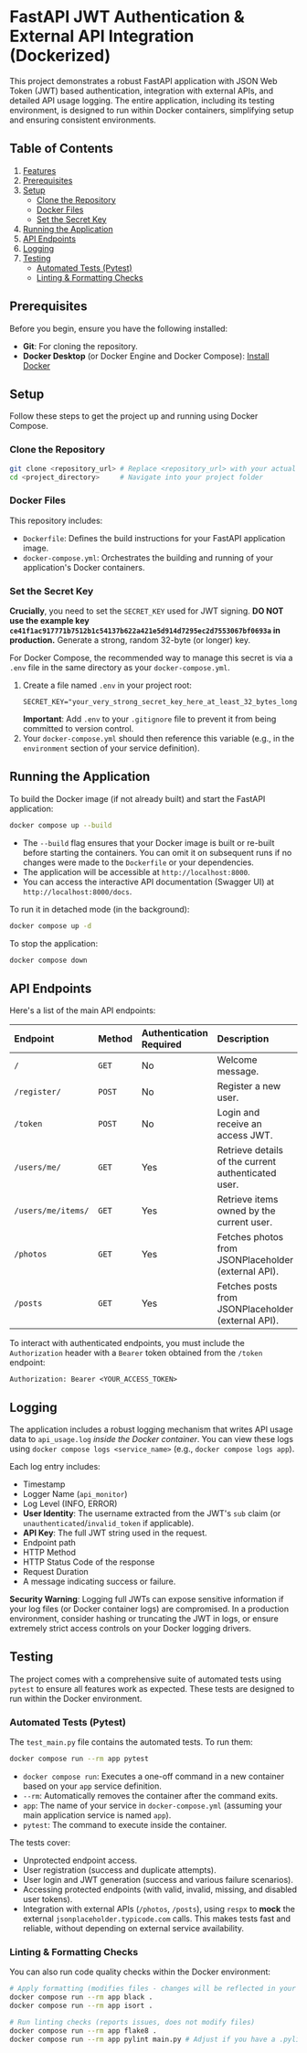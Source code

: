 # FastAPI JWT Authentication & External API Integration (Dockerized)

This project demonstrates a robust FastAPI application with JSON Web Token (JWT) based authentication, integration with external APIs, and detailed API usage logging. The entire application, including its testing environment, is designed to run within Docker containers, simplifying setup and ensuring consistent environments.

## Table of Contents

1.  [Features](https://www.google.com/search?q=%23features)
2.  [Prerequisites](https://www.google.com/search?q=%23prerequisites)
3.  [Setup](https://www.google.com/search?q=%23setup)
    - [Clone the Repository](https://www.google.com/search?q=%23clone-the-repository)
    - [Docker Files](https://www.google.com/search?q=%23docker-files)
    - [Set the Secret Key](https://www.google.com/search?q=%23set-the-secret-key)
4.  [Running the Application](https://www.google.com/search?q=%23running-the-application)
5.  [API Endpoints](https://www.google.com/search?q=%23api-endpoints)
6.  [Logging](https://www.google.com/search?q=%23logging)
7.  [Testing](https://www.google.com/search?q=%23testing)
    - [Automated Tests (Pytest)](https://www.google.com/search?q=%23automated-tests-pytest)
    - [Linting & Formatting Checks](https://www.google.com/search?q=%23linting--formatting-checks)

## Prerequisites

Before you begin, ensure you have the following installed:

- **Git**: For cloning the repository.
- **Docker Desktop** (or Docker Engine and Docker Compose): [Install Docker](https://docs.docker.com/get-docker/)

## Setup

Follow these steps to get the project up and running using Docker Compose.

### Clone the Repository

```bash
git clone <repository_url> # Replace <repository_url> with your actual repository URL
cd <project_directory>     # Navigate into your project folder
```

### Docker Files

This repository includes:

- `Dockerfile`: Defines the build instructions for your FastAPI application image.
- `docker-compose.yml`: Orchestrates the building and running of your application's Docker containers.

### Set the Secret Key

**Crucially**, you need to set the `SECRET_KEY` used for JWT signing. **DO NOT use the example key `ce41f1ac917771b7512b1c54137b622a421e5d914d7295ec2d7553067bf0693a` in production.** Generate a strong, random 32-byte (or longer) key.

For Docker Compose, the recommended way to manage this secret is via a `.env` file in the same directory as your `docker-compose.yml`.

1.  Create a file named `.env` in your project root:
    ```
    SECRET_KEY="your_very_strong_secret_key_here_at_least_32_bytes_long"
    ```
    **Important**: Add `.env` to your `.gitignore` file to prevent it from being committed to version control.
2.  Your `docker-compose.yml` should then reference this variable (e.g., in the `environment` section of your service definition).

## Running the Application

To build the Docker image (if not already built) and start the FastAPI application:

```bash
docker compose up --build
```

- The `--build` flag ensures that your Docker image is built or re-built before starting the containers. You can omit it on subsequent runs if no changes were made to the `Dockerfile` or your dependencies.
- The application will be accessible at `http://localhost:8000`.
- You can access the interactive API documentation (Swagger UI) at `http://localhost:8000/docs`.

To run it in detached mode (in the background):

```bash
docker compose up -d
```

To stop the application:

```bash
docker compose down
```

## API Endpoints

Here's a list of the main API endpoints:

| Endpoint           | Method | Authentication Required | Description                                         |
| :----------------- | :----- | :---------------------- | :-------------------------------------------------- |
| `/`                | `GET`  | No                      | Welcome message.                                    |
| `/register/`       | `POST` | No                      | Register a new user.                                |
| `/token`           | `POST` | No                      | Login and receive an access JWT.                    |
| `/users/me/`       | `GET`  | Yes                     | Retrieve details of the current authenticated user. |
| `/users/me/items/` | `GET`  | Yes                     | Retrieve items owned by the current user.           |
| `/photos`          | `GET`  | Yes                     | Fetches photos from JSONPlaceholder (external API). |
| `/posts`           | `GET`  | Yes                     | Fetches posts from JSONPlaceholder (external API).  |

To interact with authenticated endpoints, you must include the `Authorization` header with a `Bearer` token obtained from the `/token` endpoint:

`Authorization: Bearer <YOUR_ACCESS_TOKEN>`

## Logging

The application includes a robust logging mechanism that writes API usage data to `api_usage.log` _inside the Docker container_. You can view these logs using `docker compose logs <service_name>` (e.g., `docker compose logs app`).

Each log entry includes:

- Timestamp
- Logger Name (`api_monitor`)
- Log Level (INFO, ERROR)
- **User Identity**: The username extracted from the JWT's `sub` claim (or `unauthenticated`/`invalid_token` if applicable).
- **API Key**: The full JWT string used in the request.
- Endpoint path
- HTTP Method
- HTTP Status Code of the response
- Request Duration
- A message indicating success or failure.

**Security Warning**: Logging full JWTs can expose sensitive information if your log files (or Docker container logs) are compromised. In a production environment, consider hashing or truncating the JWT in logs, or ensure extremely strict access controls on your Docker logging drivers.

## Testing

The project comes with a comprehensive suite of automated tests using `pytest` to ensure all features work as expected. These tests are designed to run within the Docker environment.

### Automated Tests (Pytest)

The `test_main.py` file contains the automated tests. To run them:

```bash
docker compose run --rm app pytest
```

- `docker compose run`: Executes a one-off command in a new container based on your `app` service definition.
- `--rm`: Automatically removes the container after the command exits.
- `app`: The name of your service in `docker-compose.yml` (assuming your main application service is named `app`).
- `pytest`: The command to execute inside the container.

The tests cover:

- Unprotected endpoint access.
- User registration (success and duplicate attempts).
- User login and JWT generation (success and various failure scenarios).
- Accessing protected endpoints (with valid, invalid, missing, and disabled user tokens).
- Integration with external APIs (`/photos`, `/posts`), using `respx` to **mock** the external `jsonplaceholder.typicode.com` calls. This makes tests fast and reliable, without depending on external service availability.

### Linting & Formatting Checks

You can also run code quality checks within the Docker environment:

```bash
# Apply formatting (modifies files - changes will be reflected in your host volume mount)
docker compose run --rm app black .
docker compose run --rm app isort .

# Run linting checks (reports issues, does not modify files)
docker compose run --rm app flake8 .
docker compose run --rm app pylint main.py # Adjust if you have a .pylintrc
```
